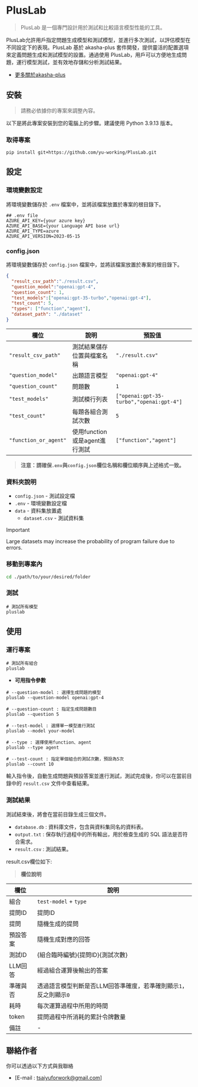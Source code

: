 # PlusLab

> PlusLab 是一個專門設計用於測試和比較語言模型性能的工具。

PlusLab允許用戶指定問題生成模型和測試模型，並進行多次測試，以評估模型在不同設定下的表現。PlusLab 基於 akasha-plus 套件開發，提供靈活的配置選項來定義問題生成和測試模型的設置。通過使用 PlusLab，用戶可以方便地生成問題，運行模型測試，並有效地存儲和分析測試結果。

- [更多關於akasha-plus](https://pypi.org/project/akasha-plus/)



## 安裝
> 請務必依據你的專案來調整內容。

以下是將此專案安裝到您的電腦上的步驟。建議使用 Python 3.9.13 版本。

### 取得專案
```
pip install git+https://github.com/yu-working/PlusLab.git
```
## 設定

### 環境變數設定
將環境變數儲存於 `.env` 檔案中，並將該檔案放置於專案的根目錄下。

```env
## .env file
AZURE_API_KEY={your azure key}
AZURE_API_BASE={your Language API base url}
AZURE_API_TYPE=azure
AZURE_API_VERSION=2023-05-15
```
### config.json
將環境變數儲存於 `config.json` 檔案中，並將該檔案放置於專案的根目錄下。
```json
{
  "result_csv_path":"./result.csv",
  "question_model":"openai:gpt-4",
  "question_count": 1,
  "test_models":["openai:gpt-35-turbo","openai:gpt-4"],
  "test_count": 5,
  "types": ["function","agent"],
  "dataset_path": "./dataset"
}
```
| 欄位         | 說明 | 預設值 |
| ---                  | ---------------------------- | ---    |
| `"result_csv_path"`   | 測試結果儲存位置與檔案名稱     | `"./result.csv"` |
| `"question_model"`    | 出題語言模型                  | `"openai:gpt-4"`|
| `"question_count"`    | 問題數                       | `1`|
| `"test_models"`        | 測試模行列表                     | `["openai:gpt-35-turbo","openai:gpt-4"]` |
| `"test_count"`        | 每題各組合測試次數            | `5`|
| `"function_or_agent"` | 使用function或是agent進行測試| `["function","agent"]`|

> **注意：請確保`.env`與`config.json`欄位名稱和欄位順序與上述格式一致。**

### 資料夾說明

- `config.json` - 測試設定檔
- `.env` - 環境變數設定檔
- `data` - 資料集放置處
    - `dataset.csv` - 測試資料集

> [!IMPORTANT]
> Large datasets may increase the probability of program failure due to errors.

### 移動到專案內

```bash
cd ./path/to/your/desired/folder
```

### 測試

```
# 測試所有模型
pluslab
```

## 使用

### 運行專案
```
# 測試所有組合
pluslab
```
 - **可用指令參數**
```
# --question-model : 選擇生成問題的模型
pluslab --question-model openai:gpt-4

# --question-count : 指定生成問題數目
pluslab --question 5

# --test-model : 選擇單一模型進行測試
pluslab --model your-model

# --type : 選擇使用function、agent
pluslab --type agent

# --test-count : 指定單個組合的測試次數，預設為5次
pluslab --count 10
```

輸入指令後，自動生成問題與預設答案並進行測試，測試完成後，你可以在當前目錄中的 `result.csv` 文件中查看結果。

### 測試結果

測試結束後，將會在當前目錄生成三個文件。

 - `database.db` : 資料庫文件，包含與資料集同名的資料表。
 - `output.txt` : 保存執行過程中的所有輸出，用於檢查生成的 SQL 語法是否符合需求。
 - `result.csv` : 測試結果。

result.csv欄位如下:

 > **欄位說明**

| 欄位         | 說明 |
| ------------ | ----- |
| 組合         | `test-model` + `type` |
| 提問ID       | 提問ID |
| 提問         | 隨機生成的提問 |
| 預設答案      | 隨機生成對應的回答 |
| 測試ID       | {組合臨時編號}{提問ID}{測試次數} |
| LLM回答      | 經過組合運算後輸出的答案 |
| 準確與否      | 透過語言模型判斷是否LLM回答準確度，若準確則顯示`1`，反之則顯示`0` |
| 耗時         | 每次運算過程中所用的時間 |
| token  | 提問過程中所消耗的累計令牌數量 |
| 備註          | - |

## 聯絡作者

你可以透過以下方式與我聯絡

- [E-mail : tsaiyuforwork@gmail.com]
